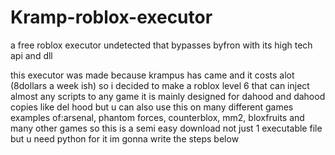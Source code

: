 # Kramp-roblox-executor
a free roblox executor undetected that bypasses byfron with its high tech api and dll


this executor was made because krampus has came and it costs alot (8dollars a week ish) so i decided to make a roblox level 6 that can inject almost any scripts to any game it is mainly designed for dahood and dahood copies like del hood but u can also use this on many different games examples of:arsenal, phantom forces, counterblox, mm2, bloxfruits and many other games so this is a semi easy download not just 1 executable file but u need python for it im gonna write the steps below
